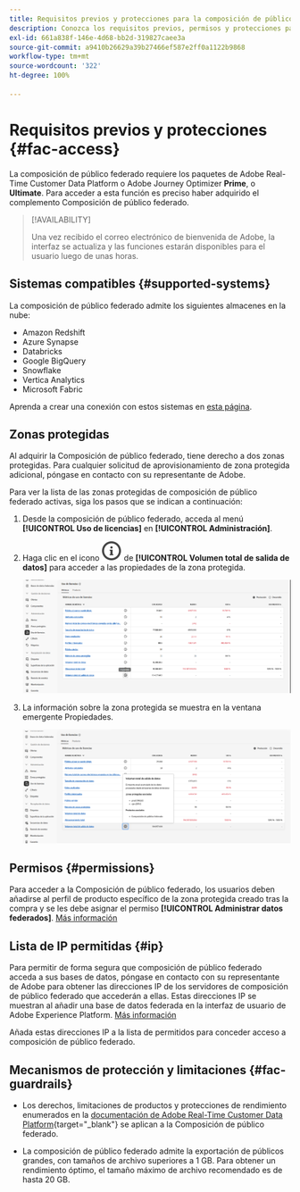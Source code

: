 ```yaml
---
title: Requisitos previos y protecciones para la composición de público federado
description: Conozca los requisitos previos, permisos y protecciones para la composición de público federado
exl-id: 661a838f-146e-4d68-bb2d-319827caee3a
source-git-commit: a9410b26629a39b27466ef587e2ff0a1122b9868
workflow-type: tm+mt
source-wordcount: '322'
ht-degree: 100%

---
```


# Requisitos previos y protecciones {#fac-access}

La composición de público federado requiere los paquetes de Adobe Real-Time Customer Data Platform o Adobe Journey Optimizer **Prime**, o **Ultimate**. Para acceder a esta función es preciso haber adquirido el complemento Composición de público federado.

>[!AVAILABILITY]
>
>Una vez recibido el correo electrónico de bienvenida de Adobe, la interfaz se actualiza y las funciones estarán disponibles para el usuario luego de unas horas.

## Sistemas compatibles {#supported-systems}

La composición de público federado admite los siguientes almacenes en la nube:

* Amazon Redshift
* Azure Synapse
* Databricks
* Google BigQuery
* Snowflake
* Vertica Analytics
* Microsoft Fabric

Aprenda a crear una conexión con estos sistemas en [esta página](../connections/connections.md).

## Zonas protegidas

Al adquirir la Composición de público federado, tiene derecho a dos zonas protegidas. Para cualquier solicitud de aprovisionamiento de zona protegida adicional, póngase en contacto con su representante de Adobe.

Para ver la lista de las zonas protegidas de composición de público federado activas, siga los pasos que se indican a continuación:

1. Desde la composición de público federado, acceda al menú **[!UICONTROL Uso de licencias]** en **[!UICONTROL Administración]**.

1. Haga clic en el icono ![](assets/do-not-localize/Smock_InfoOutline_18_N.svg) de **[!UICONTROL Volumen total de salida de datos]** para acceder a las propiedades de la zona protegida.

   ![](assets/sandbox_1.png)

1. La información sobre la zona protegida se muestra en la ventana emergente Propiedades.

   ![](assets/sandbox_2.png)

## Permisos {#permissions}

Para acceder a la Composición de público federado, los usuarios deben añadirse al perfil de producto específico de la zona protegida creado tras la compra y se les debe asignar el permiso **[!UICONTROL Administrar datos federados]**. [Más información](/help/governance-privacy-security/access-control.md)

## Lista de IP permitidas {#ip}

Para permitir de forma segura que composición de público federado acceda a sus bases de datos, póngase en contacto con su representante de Adobe para obtener las direcciones IP de los servidores de composición de público federado que accederán a ellas. Estas direcciones IP se muestran al añadir una base de datos federada en la interfaz de usuario de Adobe Experience Platform. [Más información](../connections/connections.md)

Añada estas direcciones IP a la lista de permitidos para conceder acceso a composición de público federado.

## Mecanismos de protección y limitaciones {#fac-guardrails}

* Los derechos, limitaciones de productos y protecciones de rendimiento enumerados en la [documentación de Adobe Real-Time Customer Data Platform](https://experienceleague.adobe.com/es/docs/experience-platform/profile/guardrails){target="_blank"} se aplican a la Composición de público federado.

* La composición de público federado admite la exportación de públicos grandes, con tamaños de archivo superiores a 1 GB. Para obtener un rendimiento óptimo, el tamaño máximo de archivo recomendado es de hasta 20 GB.
